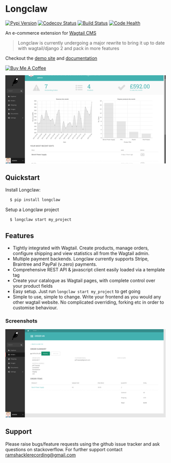 # Longclaw


[![Pypi Version](https://badge.fury.io/py/longclaw.svg)](https://badge.fury.io/py/longclaw)
[![Codecov Status](https://codecov.io/gh/JamesRamm/longclaw/branch/master/graph/badge.svg)](https://codecov.io/gh/JamesRamm/longclaw)
[![Build Status](https://travis-ci.org/JamesRamm/longclaw.svg?branch=master)](https://travis-ci.org/JamesRamm/longclaw)
[![Code Health](https://landscape.io/github/JamesRamm/longclaw/master/landscape.svg?style=flat)](https://landscape.io/github/JamesRamm/longclaw/master)

An e-commerce extension for [Wagtail CMS](https://github.com/wagtail/wagtail)

>Longclaw is currently undergoing a major rewrite to bring it up to date with wagtail/django 2 and pack in more features

Checkout the [demo site](https://github.com/JamesRamm/longclaw_demo) and [documentation](http://longclaw.readthedocs.io/en/latest/)

<a href="https://www.buymeacoffee.com/pHtXDM748" target="_blank"><img src="https://www.buymeacoffee.com/assets/img/custom_images/orange_img.png" alt="Buy Me A Coffee" style="height: auto !important;width: auto !important;" ></a>

![Image of the dashboard](docs/assets/dashboard.png)

## Quickstart

Install Longclaw:

```bash
  $ pip install longclaw
```

Setup a Longclaw project

```bash
  $ longclaw start my_project
```

## Features

- Tightly integrated with Wagtail. Create products, manage orders, configure shipping and view statistics all from the Wagtail admin.
- Multiple payment backends. Longclaw currently supports Stripe, Braintree and PayPal (v.zero) payments.
- Comprehensive REST API & javascript client easily loaded via a template tag
- Create your catalogue as Wagtail pages, with complete control over your product fields
- Easy setup. Just run `longclaw start my_project` to get going
- Simple to use, simple to change. Write your frontend as you would any other wagtail website. No complicated overriding, forking etc in order to customise behaviour.


### Screenshots

![Order Detail](docs/assets/order_detail.png)


## Support


Please raise bugs/feature requests using the github issue tracker and ask questions on stackoverflow.
For further support contact ramshacklerecording@gmail.com


